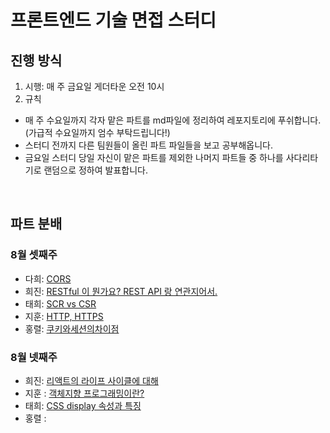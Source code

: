 # 프론트엔드 기술 면접 스터디

## 진행 방식

1. 시행: 매 주 금요일 게더타운 오전 10시
2. 규칙

- 매 주 수요일까지 각자 맡은 파트를 md파일에 정리하여 레포지토리에 푸쉬합니다. (가급적 수요일까지 엄수 부탁드립니다!)
- 스터디 전까지 다른 팀원들이 올린 파트 파일들을 보고 공부해옵니다.
- 금요일 스터디 당일 자신이 맡은 파트를 제외한 나머지 파트들 중 하나를 사다리타기로 랜덤으로 정하여 발표합니다.

<br>
 
## 파트 분배
### 8월 셋째주
- 다희: <a href = "https://github.com/likelion-FEschool-TEAM6-muscles/technical-interview-for-muscles/blob/main/%EB%84%A4%ED%8A%B8%EC%9B%8C%ED%81%AC/CORS.md"> CORS</a>
- 희진: <a href="https://github.com/likelion-FEschool-TEAM6-muscles/technical-interview-for-muscles/blob/main/Web/RESTfulAPI.md">RESTful 이 뭔가요? REST API 랑 연관지어서.</a>
- 태희: <a href = "https://github.com/likelion-FEschool-TEAM6-muscles/technical-interview-for-muscles/blob/main/CS/CSR%20vs%20SSR.md">SCR vs CSR</a>
- 지훈: <a href='https://github.com/likelion-FEschool-TEAM6-muscles/technical-interview-for-muscles/blob/main/%EB%84%A4%ED%8A%B8%EC%9B%8C%ED%81%AC/HTTP-HTTPS.md'>HTTP, HTTPS</a>
- 홍렬: <a href = https://github.com/likelion-FEschool-TEAM6-muscles/technical-interview-for-muscles/blob/main/CS/%EC%BF%A0%ED%82%A4%EC%99%80%EC%84%B8%EC%85%98.md>쿠키와세션의차이점</a>

### 8월 넷째주
- 희진: <a href='https://github.com/likelion-FEschool-TEAM6-muscles/technical-interview-for-muscles/blob/main/React/%EB%A6%AC%EC%95%A1%ED%8A%B8_%EB%9D%BC%EC%9D%B4%ED%94%84%EC%82%AC%EC%9D%B4%ED%81%B4.md'>리액트의 라이프 사이클에 대해</a> 
- 지훈 : <a href="https://github.com/likelion-FEschool-TEAM6-muscles/technical-interview-for-muscles/blob/main/%EB%B0%A9%EB%B2%95%EB%A1%A0/%EA%B0%9D%EC%B2%B4%EC%A7%80%ED%96%A5%ED%94%84%EB%A1%9C%EA%B7%B8%EB%9E%98%EB%B0%8D.md">객체지향 프로그래밍이란?</a>
- 태희: <a href="https://github.com/likelion-FEschool-TEAM6-muscles/technical-interview-for-muscles/blob/main/CSS/display.md">CSS display 속성과 특징 </a>
- 홍렬 : <a href="https://github.com/likelion-FEschool-TEAM6-muscles/technical-interview-for-muscles/blob/main/CS/%EA%B5%90%EC%B0%A9%EC%83%81%ED%83%9C%EB%9E%80%3F.md"></a>
